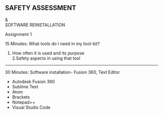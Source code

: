 ## SAFETY ASSESSMENT

&  
SOFTWARE REINSTALLATION

Assignment 1

15 Minutes: What tools do I need in my tool-kit?  

1. How often it is used and its purpose  
   2.Safety aspects in using that tool

---

30 Minutes: Software installation- Fusion 360, Text Editor

- Autodesk Fusion 360
- Sublime Text
- Atom
- Brackets
- Notepad++
- Visual Studio Code
